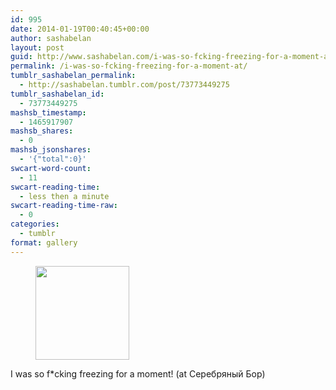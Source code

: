 ```yaml
---
id: 995
date: 2014-01-19T00:40:45+00:00
author: sashabelan
layout: post
guid: http://www.sashabelan.com/i-was-so-fcking-freezing-for-a-moment-at/
permalink: /i-was-so-fcking-freezing-for-a-moment-at/
tumblr_sashabelan_permalink:
  - http://sashabelan.tumblr.com/post/73773449275
tumblr_sashabelan_id:
  - 73773449275
mashsb_timestamp:
  - 1465917907
mashsb_shares:
  - 0
mashsb_jsonshares:
  - '{"total":0}'
swcart-word-count:
  - 11
swcart-reading-time:
  - less then a minute
swcart-reading-time-raw:
  - 0
categories:
  - tumblr
format: gallery
---
```

<div id='gallery-579' class='gallery galleryid-995 gallery-columns-3 gallery-size-thumbnail'>
  <figure class='gallery-item'> 
  
  <div class='gallery-icon landscape'>
    <a href='http://www.sashabelan.ru/i-was-so-fcking-freezing-for-a-moment-at/attachment/996/'><img width="150" height="150" src="http://www.sashabelan.ru/wp-content/uploads/2014/01/tumblr_mzmhvxc6l51qarj97o1_1280-150x150.jpg" class="attachment-thumbnail size-thumbnail" alt="" srcset="http://www.sashabelan.ru/wp-content/uploads/2014/01/tumblr_mzmhvxc6l51qarj97o1_1280-150x150.jpg 150w, http://www.sashabelan.ru/wp-content/uploads/2014/01/tumblr_mzmhvxc6l51qarj97o1_1280-300x300.jpg 300w, http://www.sashabelan.ru/wp-content/uploads/2014/01/tumblr_mzmhvxc6l51qarj97o1_1280-230x230.jpg 230w, http://www.sashabelan.ru/wp-content/uploads/2014/01/tumblr_mzmhvxc6l51qarj97o1_1280-350x350.jpg 350w, http://www.sashabelan.ru/wp-content/uploads/2014/01/tumblr_mzmhvxc6l51qarj97o1_1280.jpg 640w" sizes="(max-width: 150px) 100vw, 150px" /></a>
  </div></figure>
</div>

I was so f*cking freezing for a moment! (at Серебряный Бор)